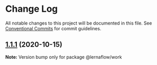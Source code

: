 # Change Log

All notable changes to this project will be documented in this file.
See [Conventional Commits](https://conventionalcommits.org) for commit guidelines.

## [1.1.1](https://github.com/dushaobindoudou/lerna-flow/compare/v1.1.1-alpha.3...v1.1.1) (2020-10-15)

**Note:** Version bump only for package @lernaflow/work
